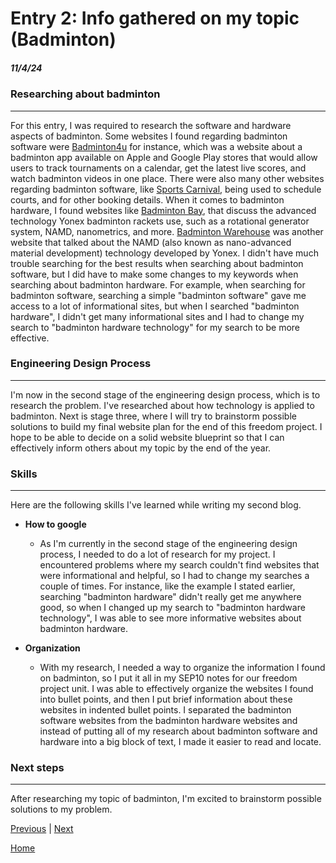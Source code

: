 # Entry 2: Info gathered on my topic (Badminton)
##### 11/4/24

### Researching about badminton

---

For this entry, I was required to research the software and hardware aspects of badminton. Some websites I found regarding badminton software were [Badminton4u](https://bwfbadminton.com/badminton4u/) for instance, which was a website about a badminton app available on Apple and Google Play stores that would allow users to track tournaments on a calendar, get the latest live scores, and watch badminton videos in one place. There were also many other websites regarding badminton software, like [Sports Carnival](https://sportscarnival.com/sports/badminton-software), being used to schedule courts, and for other booking details. When it comes to badminton hardware, I found websites like [Badminton Bay](https://www.badmintonbay.com/yonex-racket-technology.html?srsltid=AfmBOopgYadYPVKRLaXbbQefD034KIWWS7uNyV6hR-zf0d3CUS_u33_l), that discuss the advanced technology Yonex badminton rackets use, such as a rotational generator system, NAMD, nanometrics, and more. [Badminton Warehouse](https://www.badmintonwarehouse.com/blogs/news/what-is-namd-technology#:~:text=It%20stands%20for%20%22Nano-Advanced%20Material%20Development%22%20and%20is,with%20increased%20power%20and%20speed%20on%20their%20shots) was another website that talked about the NAMD (also known as nano-advanced material development) technology developed by Yonex. I didn't have much trouble searching for the best results when searching about badminton software, but I did have to make some changes to my keywords when searching about badminton hardware. For example, when searching for badminton software, searching a simple "badminton software" gave me access to a lot of informational sites, but when I searched "badminton hardware", I didn't get many informational sites and I had to change my search to "badminton hardware technology" for my search to be more effective.

### Engineering Design Process

---

I'm now in the second stage of the engineering design process, which is to research the problem. I've researched about how technology is applied to badminton. Next is stage three, where I will try to brainstorm possible solutions to build my final website plan for the end of this freedom project. I hope to be able to decide on a solid website blueprint so that I can effectively inform others about my topic by the end of the year.

### Skills

---

Here are the following skills I've learned while writing my second blog.

* **How to google**
  * As I'm currently in the second stage of the engineering design process, I needed to do a lot of research for my project. I encountered problems where my search couldn't find websites that were informational and helpful, so I had to change my searches a couple of times. For instance, like the example I stated earlier, searching "badminton hardware" didn't really get me anywhere good, so when I changed up my search to "badminton hardware technology", I was able to see more informative websites about badminton hardware.

* **Organization** 
  * With my research, I needed a way to organize the information I found on badminton, so I put it all in my SEP10 notes for our freedom project unit. I was able to effectively organize the websites I found into bullet points, and then I put brief information about these websites in indented bullet points. I separated the badminton software websites from the badminton hardware websites and instead of putting all of my research about badminton software and hardware into a big block of text, I made it easier to read and locate.

### Next steps

---

After researching my topic of badminton, I'm excited to brainstorm possible solutions to my problem.
 
[Previous](entry01.md) | [Next](entry03.md)

[Home](../README.md)
